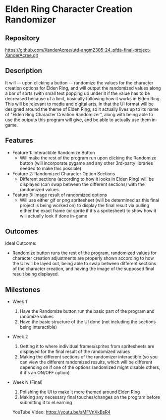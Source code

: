 # Elden Ring Character Creation Randomizer

## Repository
https://github.com/XanderAcree/utd-angm2305-24_pfda-final-project-XanderAcree.git

## Description
It will -- upon clicking a button -- randomize the values for the character creation options for Elden Ring, and will output the randomized values along a bar of sorts (with small text popping up under it if the value has to be decreased because of a limit, basically following how it works in Elden Ring. This will be relevant to media and digital arts, 
in that the UI format will be designed around the theme of Elden Ring, so it actually lives up to its name of "Elden Ring Character Creation Randomizer", along with being able to use the outputs this program will give, and be able to actually use them in-game.

## Features
- Feature 1: Interactible Randomize Button
  - Will make the rest of the program run upon clicking the Randomize button (will incorporate pygame and any other 3rd-party libraries needed to make this possible)
- Feature 2: Randomized Character Option Sections 
  - Different sections (according to how it looks in Elden Ring) will be displayed (can swap between the different sections) with the randomized values.
- Feature 3: Image result of randomized options
  - Will use either gif or png spritesheet (will be determined as this final project is being worked on) to display the final result via pulling either the exact frame (or sprite if it's a spritesheet) to show how it will actually look if done in-game

## Outcomes
Ideal Outcome: 
- Randomize button runs the rest of the program, randomized values for character creation adjustments are properly shown according to how the UI will be layed out, being able to swap between different sections of the character creation, and having the image of the supposed final result being displayed.

## Milestones

- Week 1
  1. Have the Randomize button run the basic part of the program and ranomize values
  2. Have the basic structure of the UI done (not including the sections being interactible)

- Week 2
  1. Getting it to where individual frames/sprites from spritesheets are displayed for the final result of the randomized values
  2. Making the different sections of the randomizer interactible (so you can view the different randomized results, which will be different depending on if one of the options randomized might disable others, if it's an ON/OFF option)

- Week N (Final)
  1. Polishing the UI to make it more themed around Elden Ring
  2. Making any necessary final touches/changes on the program before submitting it to eLearning

  YouTube Video: https://youtu.be/sMFVnXkBsR4
